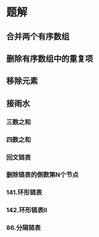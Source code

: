 # 题解

## 合并两个有序数组

## 删除有序数组中的重复项

## 移除元素

## 接雨水

### 三数之和

### 四数之和

### 回文链表

### 删除链表的倒数第N个节点

### 141.环形链表

### 142.环形链表II

### 86.分隔链表


